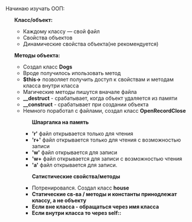 Начинаю изучать ООП:
<!DOCTYPE html>
<html lang="en">
<head>
    <meta charset="UTF-8">
    <meta http-equiv="X-UA-Compatible" content="IE=edge">
    <meta name="viewport" content="width=device-width, initial-scale=1.0">
</head>
<body>
    <div>
        <ul class = "lecture1">
            <b><p>Класс/объект:</p></b>
                <ul>
                    <li>Каждому классу — свой файл</li>
                    <li>Cвойства объектов</li>
                    <li>Динамические свойства объекта(не рекомендуется)</li>
                </ul>
        </ul>
        <ul class = "lecture2">
            <b><p>Методы объекта:</p></b>
                <ul>
                    <li>Создал класс <b>Dogs</b></li>
                    <li>Вроде получилось ипользовать метод</li>
                    <li><b>$this-></b> позволяет получить доступ к свойствам и методам класса внутри класса</li>
                    <li>Магические методы пишутся вначале файла</li>
                    <li><b>__destruct</b> - срабатывает, когда объект удаляется из памяти</li>
                    <li><b>__construct</b> - срабатывает при создании объекта</li>
                    <li>Немного поработал с файлами, создал класс <b>OpenRecordClose</b></li>
                        <ul>
                            <b><p>Шпаргалка на память</p></b>
                        </ul>
                        <ul>
                            <li><b>'r'</b> файл открывается только для чтения</li>
                            <li><b>'r+'</b> файл открывается только для чтения с возможностью записи</li>
                            <li><b>'w'</b> файл открывается для записи</li>
                            <li><b>'w+</b> файл открывается для записи с возможностью чтения</li>
                            <li><b>'a'</b> файл открывается для записи.</li> 
                        </ul>
                        <ul>
                            <b><p>Сатистические свойства/методы</p></b>
                        </ul>
                        <ul>
                            <li>Потренировался. Создал класс <b>house<b></li>
                            <li>Статические св-ва / методы и константы принодлежат классу, а не объекту</li>
                            <li>Если вне класса - обращаться через имя класса</li>
                            <li>Если внутри класса то через <b>self::<b></li>
                        </ul>
                </ul>
        </ul>
    </div>
</body>
</html>
